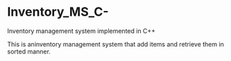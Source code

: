 # Inventory_MS_C-
Inventory management system implemented in C++

This is aninventory management system that add items and retrieve them in sorted manner.
